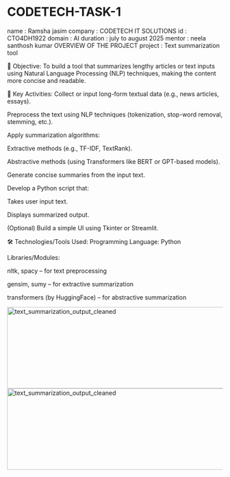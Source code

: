 # CODETECH-TASK-1
name  : Ramsha jasim
company : CODETECH IT SOLUTIONS
id : CTO4DH1922
domain : AI
duration : july to august 2025
mentor : neela santhosh kumar
OVERVIEW  OF THE PROJECT 
project : Text summarization tool

🎯 Objective:
To build a tool that summarizes lengthy articles or text inputs using Natural Language Processing (NLP) techniques, making the content more concise and readable.

🔑 Key Activities:
Collect or input long-form textual data (e.g., news articles, essays).

Preprocess the text using NLP techniques (tokenization, stop-word removal, stemming, etc.).

Apply summarization algorithms:

Extractive methods (e.g., TF-IDF, TextRank).

Abstractive methods (using Transformers like BERT or GPT-based models).

Generate concise summaries from the input text.

Develop a Python script that:

Takes user input text.

Displays summarized output.

(Optional) Build a simple UI using Tkinter or Streamlit.

🛠️ Technologies/Tools Used:
Programming Language: Python

Libraries/Modules:

nltk, spacy – for text preprocessing

gensim, sumy – for extractive summarization

transformers (by HuggingFace) – for abstractive summarization



<img width="1000" height="190" alt="text_summarization_output_cleaned" src="https://github.com/user-attachments/assets/ca79b6f7-0315-4998-812a-40baf300a836" />


<img width="1000" height="190" alt="text_summarization_output_cleaned" src="https://github.com/user-attachments/assets/ca79b6f7-0315-4998-812a-40baf300a836" />
